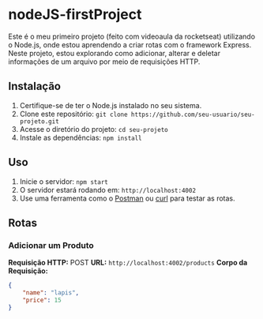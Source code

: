 # nodeJS-firstProject

Este é o meu primeiro projeto (feito com videoaula da rocketseat) utilizando o Node.js, onde estou aprendendo a criar rotas com o framework Express. Neste projeto, estou explorando como adicionar, alterar e deletar informações de um arquivo por meio de requisições HTTP.

## Instalação

1. Certifique-se de ter o Node.js instalado no seu sistema.
2. Clone este repositório: `git clone https://github.com/seu-usuario/seu-projeto.git`
3. Acesse o diretório do projeto: `cd seu-projeto`
4. Instale as dependências: `npm install`

## Uso

1. Inicie o servidor: `npm start`
2. O servidor estará rodando em: `http://localhost:4002`
3. Use uma ferramenta como o [Postman](https://www.postman.com/) ou [curl](https://curl.se/) para testar as rotas.

## Rotas

### Adicionar um Produto

**Requisição HTTP:** POST
**URL:** `http://localhost:4002/products`
**Corpo da Requisição:**
```json
{
    "name": "lapis",
    "price": 15
}
